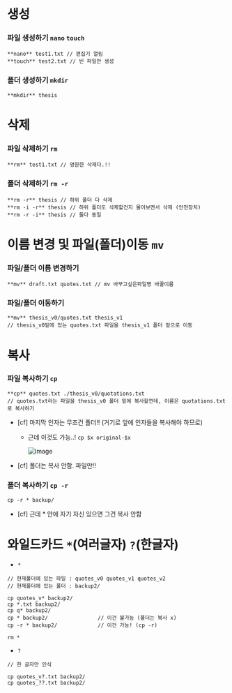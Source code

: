 # 생성

### 파일 생성하기 `nano` `touch`

```
**nano** test1.txt // 편집기 열림
**touch** test2.txt // 빈 파일만 생성
```

### 폴더 생성하기 `mkdir`

```
**mkdir** thesis
```

# 삭제

### 파일 삭제하기 `rm`

```
**rm** test1.txt // 영원한 삭제다.!!
```

### 폴더 삭제하기 `rm -r`

```
**rm -r** thesis // 하위 폴더 다 삭제
**rm -i -r** thesis // 하위 폴더도 삭제할건지 물어보면서 삭제 (안전장치)
**rm -r -i** thesis // 둘다 동일
```

# 이름 변경 및 파일(폴더)이동 `mv`

### 파일/폴더 이름 변경하기

```
**mv** draft.txt quotes.txt // mv 바꾸고싶은파일명 바꿀이름
```

### 파일/폴더 이동하기

```
**mv** thesis_v0/quotes.txt thesis_v1
// thesis_v0밑에 있는 quotes.txt 파일을 thesis_v1 폴더 밑으로 이동
```

# 복사

### 파일 복사하기 `cp`

```
**cp** quotes.txt ./thesis_v0/quotations.txt
// quotes.txt라는 파일을 thesis_v0 폴더 밑에 복사할껀데, 이름은 quotations.txt로 복사하기
```

- [cf] 마지막 인자는 무조건 폴더!! (거기로 앞에 인자들을 복사해야 하므로)
    - 근데 이것도 가능..! `cp $x original-$x`
        
        ![image](https://user-images.githubusercontent.com/88718806/206216176-dabfad19-1f58-4560-88b1-01234bc5c02a.png)
        
- [cf] 폴더는 복사 안함. 파일만!!

### 폴더 복사하기 `cp -r`

```
cp -r * backup/
```

- [cf] 근데 * 안에 자기 자신 있으면 그건 복사 안함

# 와일드카드 `*`(여러글자) `?`(한글자)

- `*`

```
// 현재폴더에 있는 파일 : quotes_v0 quotes_v1 quotes_v2 
// 현재폴더에 있는 폴더 : backup2/

cp quotes_v* backup2/
cp *.txt backup2/
cp q* backup2/
cp * backup2/                // 이건 불가능 (폴더는 복사 x)
cp -r * backup2/             // 이건 가능! (cp -r)

rm *
```

- `?`

```
// 한 글자만 인식

cp quotes_v?.txt backup2/
cp quotes_??.txt backup2/
```
